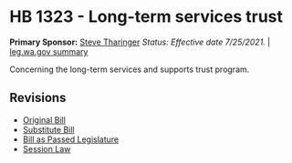 # HB 1323 - Long-term services trust
**Primary Sponsor:** [Steve Tharinger](/person/leg/steve.tharinger.md)
*Status: Effective date 7/25/2021.* | [leg.wa.gov summary](https://app.leg.wa.gov/billsummary?BillNumber=1323&Year=2021)

Concerning the long-term services and supports trust program.

## Revisions
* [Original Bill](1/)
* [Substitute Bill](S/)
* [Bill as Passed Legislature](S.PL/)
* [Session Law](S.SL/)